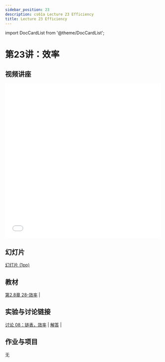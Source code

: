 ```yaml
---
sidebar_position: 23
description: cs61a Lecture 23 Efficiency
title: Lecture 23 Efficiency
---
```


import DocCardList from '@theme/DocCardList';

# 第23讲：效率
## 视频讲座

<iframe src="//player.bilibili.com/player.html?aid=277746636&bvid=BV17c411f78k&cid=1311465503&p=1&high_quality=1&danmaku=0" scrolling="no" border="0" frameborder="no" framespacing="0" allowfullscreen="true" allowfullscreen="allowfullscreen" width="100%" height="500" scrolling="no" frameborder="0" sandbox="allow-top-navigation allow-same-origin allow-forms allow-scripts"> </iframe>

## 幻灯片
[幻灯片 (1pp)](/resource/cs61a/23-Efficiency_1pp.pdf)
## 教材
[第2.8章 28-效率](https://www.composingprograms.com/pages/28-efficiency.html) | 

## 实验与讨论链接
[讨论 08：链表，效率](../dis/disc08.md) | [解答](../dis/sol-disc08.md) | 

## 作业与项目
无

<DocCardList />
